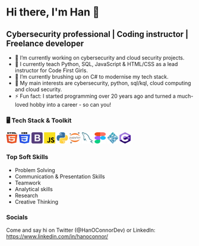 <h1>Hi there, I'm Han 👋</h1>

<h2>Cybersecurity professional | Coding instructor | Freelance developer </h2>

- 🔭 I’m currently working on cybersecurity and cloud security projects.
- 🔭 I currently teach Python, SQL, JavaScript & HTML/CSS as a lead instructor for Code First Girls.
- 🌱 I’m currently brushing up on C# to modernise my tech stack.
- 💬 My main interests are cybersecurity, python, sql/kql, cloud computing and cloud security.
- ⚡ Fun fact: I started programming over 20 years ago and turned a much-loved hobby into a career - so can you!

### 🖥️ Tech Stack & Toolkit

<img src="https://github.com/patil-prajwal/Tech-Stack-Icons/blob/main/Icons/html-5.svg" width="30" height="30"> <img src="https://github.com/patil-prajwal/Tech-Stack-Icons/blob/main/Icons/css-3.svg" width="30" height="30"> <img src="https://github.com/patil-prajwal/Tech-Stack-Icons/blob/main/Icons/bootstrap.svg" width="30" height="30"> <img src="https://github.com/patil-prajwal/Tech-Stack-Icons/blob/main/Icons/javascript.svg" width="30" height="30"> <img src="https://github.com/patil-prajwal/Tech-Stack-Icons/blob/main/Icons/python.svg" width="30" height="30"> <img src="https://github.com/patil-prajwal/Tech-Stack-Icons/blob/main/Icons/jupyter.svg" width="30" height="30"> <img src="https://github.com/patil-prajwal/Tech-Stack-Icons/blob/main/Icons/mysql.svg" width="30" height="30"> <img src="https://github.com/patil-prajwal/Tech-Stack-Icons/blob/main/Icons/figma.svg" width="30" height="30"> <img src="https://github.com/patil-prajwal/Tech-Stack-Icons/blob/main/Icons/netlify.svg" width="30" height="30"> <img src="https://github.com/patil-prajwal/Tech-Stack-Icons/blob/main/Icons/c-sharp.svg" width="30" height="30"> 

### Top Soft Skills

- Problem Solving
- Communication & Presentation Skills
- Teamwork
- Analytical skills
- Research
- Creative Thinking


### Socials

Come and say hi on Twitter (@HanOConnorDev) or LinkedIn: https://www.linkedin.com/in/hanoconnor/
